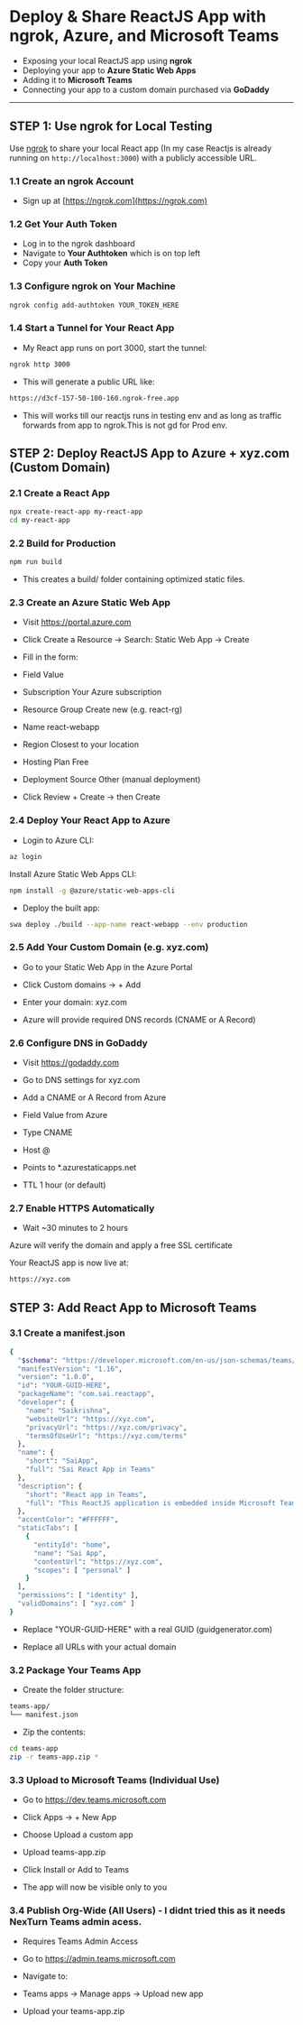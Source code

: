 # Deploy & Share ReactJS App with ngrok, Azure, and Microsoft Teams

- Exposing your local ReactJS app using **ngrok**
- Deploying your app to **Azure Static Web Apps**
- Adding it to **Microsoft Teams** 
- Connecting your app to a custom domain purchased via **GoDaddy**

---

##  STEP 1: Use ngrok for Local Testing

Use [ngrok](https://ngrok.com) to share your local React app (In my case Reactjs is already running on  `http://localhost:3000`) with a publicly accessible URL.

### 1.1 Create an ngrok Account

- Sign up at [https://ngrok.com](https://ngrok.com)

### 1.2 Get Your Auth Token

- Log in to the ngrok dashboard
- Navigate to **Your Authtoken** which is on top left
- Copy your **Auth Token**

### 1.3 Configure ngrok on Your Machine

```bash
ngrok config add-authtoken YOUR_TOKEN_HERE
```

### 1.4 Start a Tunnel for Your React App

- My React app runs on port 3000, start the tunnel:

```bash
ngrok http 3000
```
- This will generate a public URL like:

```bash
https://d3cf-157-50-100-160.ngrok-free.app
```
-  This will works till our reactjs runs in  testing env and as long as traffic forwards from app to ngrok.This is not gd for Prod env.

## STEP 2: Deploy ReactJS App to Azure + xyz.com (Custom Domain)
  
### 2.1 Create a React App

```bash
npx create-react-app my-react-app
cd my-react-app
```
### 2.2 Build for Production
```bash
npm run build
```
- This creates a build/ folder containing optimized static files.

### 2.3 Create an Azure Static Web App

- Visit https://portal.azure.com

- Click Create a Resource → Search: Static Web App → Create

- Fill in the form:

- Field	Value
- Subscription	Your Azure subscription
- Resource Group	Create new (e.g. react-rg)
- Name	react-webapp
- Region	Closest to your location
- Hosting Plan	Free
- Deployment Source	Other (manual deployment)

- Click Review + Create → then Create

### 2.4 Deploy Your React App to Azure

- Login to Azure CLI:

```bash
az login
```
Install Azure Static Web Apps CLI:

```bash
npm install -g @azure/static-web-apps-cli
```
- Deploy the built app:

```bash
swa deploy ./build --app-name react-webapp --env production
```
### 2.5 Add Your Custom Domain (e.g. xyz.com)

- Go to your Static Web App in the Azure Portal

- Click Custom domains → + Add

- Enter your domain: xyz.com

- Azure will provide required DNS records (CNAME or A Record)

### 2.6 Configure DNS in GoDaddy
- Visit https://godaddy.com

- Go to DNS settings for xyz.com

- Add a CNAME or A Record from Azure

- Field	Value from Azure
- Type	CNAME
- Host	@
- Points to	*.azurestaticapps.net
- TTL	1 hour (or default)

### 2.7 Enable HTTPS Automatically

- Wait ~30 minutes to 2 hours

Azure will verify the domain and apply a free SSL certificate

 Your ReactJS app is now live at:

```bash
https://xyz.com
```
## STEP 3: Add React App to Microsoft Teams

### 3.1 Create a manifest.json

```bash
{
  "$schema": "https://developer.microsoft.com/en-us/json-schemas/teams/v1.16/MicrosoftTeams.schema.json",
  "manifestVersion": "1.16",
  "version": "1.0.0",
  "id": "YOUR-GUID-HERE",
  "packageName": "com.sai.reactapp",
  "developer": {
    "name": "Saikrishna",
    "websiteUrl": "https://xyz.com",
    "privacyUrl": "https://xyz.com/privacy",
    "termsOfUseUrl": "https://xyz.com/terms"
  },
  "name": {
    "short": "SaiApp",
    "full": "Sai React App in Teams"
  },
  "description": {
    "short": "React app in Teams",
    "full": "This ReactJS application is embedded inside Microsoft Teams as a personal tab."
  },
  "accentColor": "#FFFFFF",
  "staticTabs": [
    {
      "entityId": "home",
      "name": "Sai App",
      "contentUrl": "https://xyz.com",
      "scopes": [ "personal" ]
    }
  ],
  "permissions": [ "identity" ],
  "validDomains": [ "xyz.com" ]
}
```
- Replace "YOUR-GUID-HERE" with a real GUID (guidgenerator.com)

- Replace all URLs with your actual domain

### 3.2 Package Your Teams App

- Create the folder structure:

```bash
teams-app/
└── manifest.json
```
- Zip the contents:

```bash
cd teams-app
zip -r teams-app.zip *
```
### 3.3 Upload to Microsoft Teams (Individual Use)

- Go to https://dev.teams.microsoft.com

- Click Apps → + New App

- Choose Upload a custom app

- Upload teams-app.zip

- Click Install or Add to Teams

- The app will now be visible only to you

### 3.4 Publish Org-Wide (All Users) - I didnt tried this as it needs NexTurn Teams admin acess.

- Requires Teams Admin Access

- Go to https://admin.teams.microsoft.com

- Navigate to:
- Teams apps → Manage apps → Upload new app

- Upload your teams-app.zip

